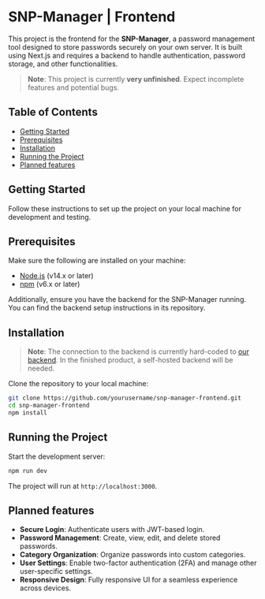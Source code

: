 # SNP-Manager | Frontend

This project is the frontend for the **SNP-Manager**, a password management tool designed to store passwords securely on your own server. It is built using Next.js and requires a backend to handle authentication, password storage, and other functionalities.

> **Note**: This project is currently **very unfinished**. Expect incomplete features and potential bugs.

## Table of Contents

-   [Getting Started](#getting-started)
-   [Prerequisites](#prerequisites)
-   [Installation](#installation)
-   [Running the Project](#running-the-project)
-   [Planned features](#planned-features)

## Getting Started

Follow these instructions to set up the project on your local machine for development and testing.

## Prerequisites

Make sure the following are installed on your machine:

-   [Node.js](https://nodejs.org/) (v14.x or later)
-   [npm](https://www.npmjs.com/) (v6.x or later)

Additionally, ensure you have the backend for the SNP-Manager running. You can find the backend setup instructions in its repository.

## Installation

> **Note**: The connection to the backend is currently hard-coded to [our backend](https://github.com/MinenMaster/snp-manager-backend). In the finished product, a self-hosted backend will be needed.

Clone the repository to your local machine:

```bash
git clone https://github.com/yourusername/snp-manager-frontend.git
cd snp-manager-frontend
npm install
```

## Running the Project

Start the development server:

```bash
npm run dev
```

The project will run at `http://localhost:3000`.

## Planned features

-   **Secure Login**: Authenticate users with JWT-based login.
-   **Password Management**: Create, view, edit, and delete stored passwords.
-   **Category Organization**: Organize passwords into custom categories.
-   **User Settings**: Enable two-factor authentication (2FA) and manage other user-specific settings.
-   **Responsive Design**: Fully responsive UI for a seamless experience across devices.
